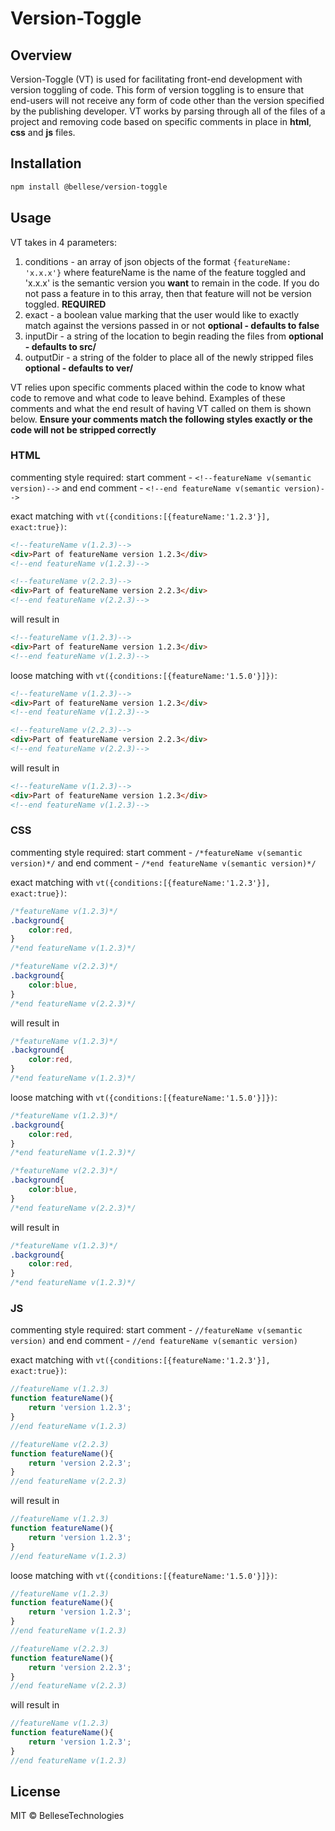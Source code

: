 Version-Toggle
==============

Overview
--------

Version-Toggle (VT) is used for facilitating front-end development with version toggling of code. This form of version toggling is to ensure that end-users will not receive any form of code other than the version specified by the publishing developer. VT works by parsing through all of the files of a project and removing code based on specific comments in place in **html**, **css** and **js** files.

Installation
------------
```sh
npm install @bellese/version-toggle
```

Usage
-----

VT takes in 4 parameters:
1. conditions - an array of json objects of the format `{featureName: 'x.x.x'}` where featureName is the name of the feature toggled and 'x.x.x' is the semantic version you **want** to remain in the code. If you do not pass a feature in to this array, then that feature will not be version toggled. **REQUIRED**
2. exact - a boolean value marking that the user would like to exactly match against the versions passed in or not **optional - defaults to false**
3. inputDir - a string of the location to begin reading the files from **optional - defaults to src/**
4. outputDir - a string of the folder to place all of the newly stripped files **optional - defaults to ver/**

VT relies upon specific comments placed within the code to know what code to remove and what code to leave behind.
Examples of these comments and what the end result of having VT called on them is shown below.
**Ensure your comments match the following styles exactly or the code will not be stripped correctly**

### HTML

commenting style required: start comment - `<!--featureName v(semantic version)-->` and end comment - `<!--end featureName v(semantic version)-->`

exact matching with `vt({conditions:[{featureName:'1.2.3'}], exact:true})`:
```html
<!--featureName v(1.2.3)-->
<div>Part of featureName version 1.2.3</div>
<!--end featureName v(1.2.3)-->

<!--featureName v(2.2.3)-->
<div>Part of featureName version 2.2.3</div>
<!--end featureName v(2.2.3)-->
```

will result in
```html
<!--featureName v(1.2.3)-->
<div>Part of featureName version 1.2.3</div>
<!--end featureName v(1.2.3)-->
```

loose matching with `vt({conditions:[{featureName:'1.5.0'}]})`:
```html
<!--featureName v(1.2.3)-->
<div>Part of featureName version 1.2.3</div>
<!--end featureName v(1.2.3)-->

<!--featureName v(2.2.3)-->
<div>Part of featureName version 2.2.3</div>
<!--end featureName v(2.2.3)-->
```

will result in
```html
<!--featureName v(1.2.3)-->
<div>Part of featureName version 1.2.3</div>
<!--end featureName v(1.2.3)-->
```

### CSS

commenting style required: start comment - `/*featureName v(semantic version)*/` and end comment - `/*end featureName v(semantic version)*/`

exact matching with `vt({conditions:[{featureName:'1.2.3'}], exact:true})`:
```css
/*featureName v(1.2.3)*/
.background{
    color:red,
}
/*end featureName v(1.2.3)*/

/*featureName v(2.2.3)*/
.background{
    color:blue,
}
/*end featureName v(2.2.3)*/
```

will result in
```css
/*featureName v(1.2.3)*/
.background{
    color:red,
}
/*end featureName v(1.2.3)*/
```

loose matching with `vt({conditions:[{featureName:'1.5.0'}]})`:
```css
/*featureName v(1.2.3)*/
.background{
    color:red,
}
/*end featureName v(1.2.3)*/

/*featureName v(2.2.3)*/
.background{
    color:blue,
}
/*end featureName v(2.2.3)*/
```

will result in
```css
/*featureName v(1.2.3)*/
.background{
    color:red,
}
/*end featureName v(1.2.3)*/
```

### JS

commenting style required: start comment - `//featureName v(semantic version)` and end comment - `//end featureName v(semantic version)`

exact matching with `vt({conditions:[{featureName:'1.2.3'}], exact:true})`:
```js
//featureName v(1.2.3)
function featureName(){
    return 'version 1.2.3';
}
//end featureName v(1.2.3)

//featureName v(2.2.3)
function featureName(){
    return 'version 2.2.3';
}
//end featureName v(2.2.3)
```

will result in
```js
//featureName v(1.2.3)
function featureName(){
    return 'version 1.2.3';
}
//end featureName v(1.2.3)
```

loose matching with `vt({conditions:[{featureName:'1.5.0'}]})`:
```js
//featureName v(1.2.3)
function featureName(){
    return 'version 1.2.3';
}
//end featureName v(1.2.3)

//featureName v(2.2.3)
function featureName(){
    return 'version 2.2.3';
}
//end featureName v(2.2.3)
```

will result in
```js
//featureName v(1.2.3)
function featureName(){
    return 'version 1.2.3';
}
//end featureName v(1.2.3)
```

License
-------
MIT © BelleseTechnologies
